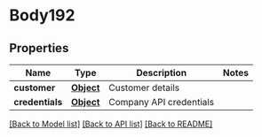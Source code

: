 # Body192

## Properties
Name | Type | Description | Notes
------------ | ------------- | ------------- | -------------
**customer** | [**Object**](Object.md) | Customer details | 
**credentials** | [**Object**](Object.md) | Company API credentials | 

[[Back to Model list]](../README.md#documentation-for-models) [[Back to API list]](../README.md#documentation-for-api-endpoints) [[Back to README]](../README.md)

